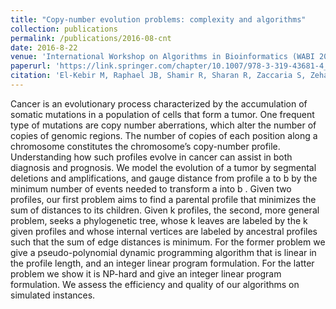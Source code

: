 ```yaml
---
title: "Copy-number evolution problems: complexity and algorithms"
collection: publications
permalink: /publications/2016-08-cnt
date: 2016-8-22
venue: 'International Workshop on Algorithms in Bioinformatics (WABI 2016)'
paperurl: 'https://link.springer.com/chapter/10.1007/978-3-319-43681-4_11'
citation: 'El-Kebir M, Raphael JB, Shamir R, Sharan R, Zaccaria S, Zehavi M, and Zeira R. "Copy-number evolution problems: complexity and algorithms." In International Workshop on Algorithms in Bioinformatics (WABI 2016), pp. 137-149. Springer, 2016.'
---
```


Cancer is an evolutionary process characterized by the accumulation of somatic mutations in a population of cells that form a tumor. One frequent type of mutations are copy number aberrations, which alter the number of copies of genomic regions. The number of copies of each position along a chromosome constitutes the chromosome’s copy-number profile. Understanding how such profiles evolve in cancer can assist in both diagnosis and prognosis. We model the evolution of a tumor by segmental deletions and amplifications, and gauge distance from profile   a  to   b  by the minimum number of events needed to transform   a  into   b . Given two profiles, our first problem aims to find a parental profile that minimizes the sum of distances to its children. Given k profiles, the second, more general problem, seeks a phylogenetic tree, whose k leaves are labeled by the k given profiles and whose internal vertices are labeled by ancestral profiles such that the sum of edge distances is minimum. For the former problem we give a pseudo-polynomial dynamic programming algorithm that is linear in the profile length, and an integer linear program formulation. For the latter problem we show it is NP-hard and give an integer linear program formulation. We assess the efficiency and quality of our algorithms on simulated instances.
